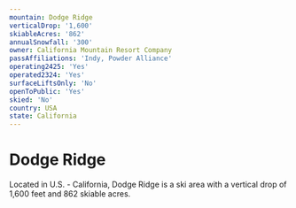 ```yaml
---
mountain: Dodge Ridge
verticalDrop: '1,600'
skiableAcres: '862'
annualSnowfall: '300'
owner: California Mountain Resort Company
passAffiliations: 'Indy, Powder Alliance'
operating2425: 'Yes'
operated2324: 'Yes'
surfaceLiftsOnly: 'No'
openToPublic: 'Yes'
skied: 'No'
country: USA
state: California
---
```


# Dodge Ridge

Located in U.S. - California, Dodge Ridge is a ski area with a vertical drop of 1,600 feet and 862 skiable acres.
